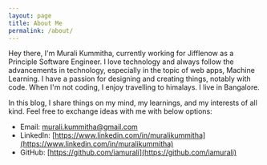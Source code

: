```yaml
---
layout: page
title: About Me
permalink: /about/
---
```


Hey there, I'm Murali Kummitha, currently working for Jifflenow as a Principle Software Engineer. I love technology and always follow the advancements in technology, especially in the topic of web apps, Machine Learning. I have a passion for designing and creating things, notably with code. When I'm not coding, I enjoy travelling to himalays. I live in Bangalore.

In this blog, I share things on my mind, my learnings, and my interests of all kind. Feel free to exchange ideas with me with below options:

- Email: [murali.kummitha@gmail.com](mailto:murali.kummitha@gmail.com)
- LinkedIn: [https://www.linkedin.com/in/muralikummitha](https://www.linkedin.com/in/muralikummitha)
- GitHub: [https://github.com/iamurali](https://github.com/iamurali)
